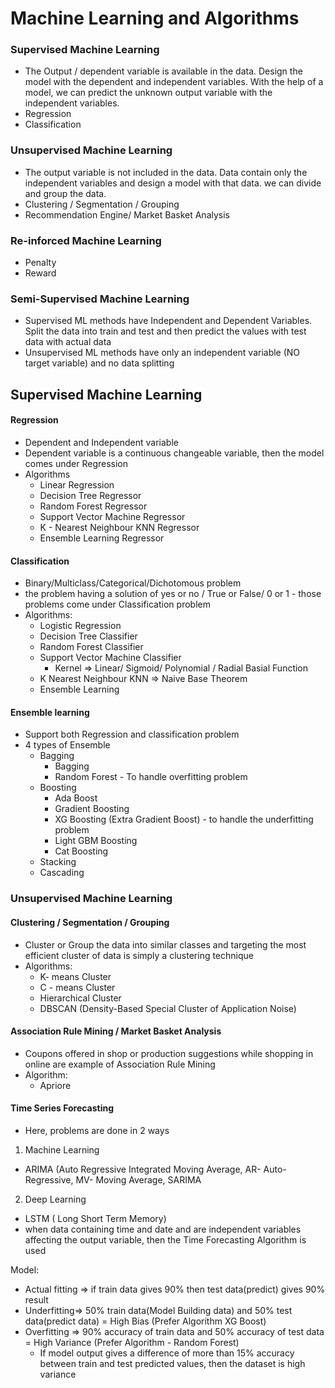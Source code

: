 # Machine Learning and Algorithms
### Supervised Machine Learning
- The Output / dependent variable is available in the data. Design the model with the dependent and independent variables. With the help of a model, we can predict the unknown output variable with the independent variables.
- Regression
- Classification
### Unsupervised Machine Learning
- The output variable is not included in the data. Data contain only the independent variables and design a model with that data. we can divide and group the data. 
- Clustering / Segmentation / Grouping
- Recommendation Engine/ Market Basket Analysis
### Re-inforced Machine Learning
- Penalty
- Reward
### Semi-Supervised Machine Learning

- Supervised ML methods have Independent and Dependent Variables. Split the data into train and test and then predict the values with test data with actual data
- Unsupervised ML methods have only an independent variable (NO target variable) and no data splitting

## Supervised Machine Learning
#### Regression
-  Dependent and Independent variable
- Dependent variable is a continuous changeable variable, then the model comes under Regression
- Algorithms
  - Linear Regression
  - Decision Tree Regressor
  - Random Forest Regressor
  - Support Vector Machine Regressor
  - K - Nearest Neighbour KNN Regressor
  - Ensemble Learning Regressor

#### Classification
- Binary/Multiclass/Categorical/Dichotomous problem
- the problem having a solution of yes or no / True or False/ 0 or 1 -  those problems come under Classification problem
- Algorithms:
   - Logistic Regression
   - Decision Tree Classifier
   - Random Forest Classifier
   - Support Vector Machine Classifier
     - Kernel => Linear/ Sigmoid/ Polynomial / Radial Basial Function
   - K Nearest Neighbour KNN => Naive Base Theorem
   - Ensemble Learning
 
#### Ensemble learning
- Support both Regression and classification problem
- 4 types of Ensemble
  - Bagging
    - Bagging
    - Random Forest - To handle overfitting problem
  - Boosting
     - Ada Boost
     - Gradient Boosting
     - XG Boosting (Extra Gradient Boost) - to handle the underfitting problem
     - Light GBM Boosting
     - Cat Boosting
  - Stacking
  - Cascading
### Unsupervised Machine Learning
#### Clustering / Segmentation / Grouping
- Cluster or Group the data into similar classes and targeting the most efficient cluster of data is simply a clustering technique
- Algorithms:
  - K- means Cluster
  - C - means Cluster
  - Hierarchical Cluster
  - DBSCAN (Density-Based Special Cluster of Application Noise)
#### Association Rule Mining / Market Basket Analysis
- Coupons offered in shop or production suggestions while shopping in online are example of Association Rule Mining
- Algorithm:
  - Apriore

#### Time Series Forecasting
- Here, problems are done in 2 ways
1. Machine Learning
  - ARIMA (Auto Regressive Integrated Moving Average, AR- Auto-Regressive, MV- Moving Average, SARIMA
2. Deep Learning
  - LSTM ( Long Short Term Memory)
- when data containing time and date and are independent variables affecting the output variable, then the Time Forecasting Algorithm is used

Model: 
- Actual fitting => if train data gives 90% then test data(predict) gives 90% result
- Underfitting=> 50% train data(Model Building data) and 50% test data(predict data) = High Bias (Prefer Algorithm  XG Boost)
- Overfitting => 90% accuracy of train data and 50% accuracy of test data = High Variance (Prefer Algorithm - Random Forest)
  - If model output gives a difference of more than 15% accuracy between train and test predicted values, then the dataset is high variance
